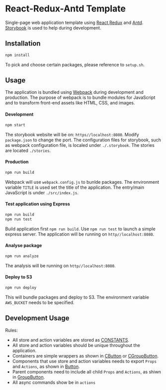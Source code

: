 # React-Redux-Antd Template
Single-page web application template using [React](https://reactjs.org/),[Redux](https://redux.js.org/) and [Antd](https://ant.design/).
[Storybook](https://storybook.js.org/) is used to help during development.

## Installation
```bash
npm install
```
To pick and choose certain packages, please reference to `setup.sh`.

## Usage
The application is bundled using [Webpack](https://webpack.js.org/) during development and production. 
The purpose of webpack is to bundle modules for JavaScript and to transform front-end assets like HTML, CSS, and images.
#### Development
```bash
npm start
```
The storybook website will be on: `https//localhost:8080`. Modify `package.json` to change the port.
The configuration files for storybook, such as webpack configuration file, is localed under `./.storybook`.
The stories are located `./stories`.

#### Production
```bash
npm run build
```
Webpack will use `webpack.config.js` to bunlde packages. 
The environment variable `TITLE` is used set the title of the application.
The entry/main JavaScript is under `./src/index.js`.

#### Test application using Express
```bash
npm run build
npm run test
```
Build application first `npm run build`. 
Use `npm run test` to launch a simple express server. The application will be running on `http//localhost:8080`.

#### Analyse package
```bash
npm run analyze
```
The analysis will be running on `http//localhost:8080`.

#### Deploy to S3
```bash
npm run deploy
```
This will bundle packages and deploy to S3. The environment variable `AWS_BUCKET` needs to be specified.

## Development Usage

Rules:
- All store and action variables are stored as [CONSTANTS](./constants.js).
- All store and action variables should be unique throughout the application.
- Containers are simple wrappers as shown in [CButton](./containers/CButton.js) or [CGroupButton](./containers/CGroupButton.js).
- Components that use store and action variables needs to export `Props` and `Actions`, as shown in [Button](./components/Button.js).
- Parent components need to include all child `Props` and `Actions`, as shiwn in [GroupButton](./components/GroupButton.js).
- All async commands show be in `actions`